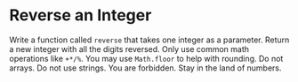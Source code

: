 # Reverse an Integer

Write a function called `reverse` that takes one integer as a parameter. Return a new integer with all the digits reversed. Only use common math operations like `+*/%`. You may use `Math.floor` to help with rounding.
Do not arrays. Do not use strings. You are forbidden. Stay in the land of numbers.